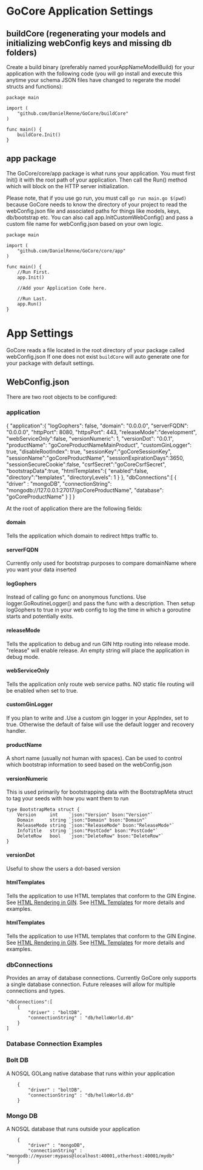 # GoCore Application Settings

## buildCore (regenerating your models and initializing webConfig keys and missing db folders)

Create a build binary (preferably named yourAppNameModelBuild) for your application with the following code (you will go install and execute this anytime your schema JSON files have changed to regerate the model structs and functions):

	package main

	import (
		"github.com/DanielRenne/GoCore/buildCore"
	)
	
	func main() {
		buildCore.Init()
	}



## app package

The GoCore/core/app package is what runs your application.  You must first Init() it with the root path of your application.  Then call the Run() method which will block on the HTTP server initialization.

Please note, that if you use go run, you must call `go run main.go $(pwd)` because GoCore needs to know the directory of your project to read the webConfig.json file and associated paths for things like models, keys, db/bootstrap etc.  You can also call app.InitCustomWebConfig() and pass a custom file name for webConfig.json based on your own logic.
	
	package main
	
	import (
		"github.com/DanielRenne/GoCore/core/app"
	)
	
	func main() {
		//Run First.
		app.Init()
	
		//Add your Application Code here.
	
		//Run Last.
		app.Run()
	}

# App Settings

GoCore reads a file located in the root directory of your package called webConfig.json  If one does not exist `buildCore` will auto generate one for your package with default settings.

## WebConfig.json

There are two root objects to be configured:

### application



{ 
	"application":{
		"logGophers": false,
		"domain": "0.0.0.0",
		"serverFQDN": "0.0.0.0",
		"httpPort": 8080,
		"httpsPort": 443,
		"releaseMode":"development",
		"webServiceOnly":false,
		"versionNumeric": 1,
		"versionDot": "0.0.1",
		"productName": "goCoreProductNameMainProduct",
		"customGinLogger": true,
		"disableRootIndex": true,
		"sessionKey":"goCoreSessionKey",
		"sessionName":"goCoreProductName",
		"sessionExpirationDays":3650,
		"sessionSecureCookie":false,
		"csrfSecret":"goCoreCsrfSecret",
		"bootstrapData":true, 
		"htmlTemplates":{
			"enabled":false,
			"directory":"templates",
			"directoryLevels": 1
		}
	},
	"dbConnections":[
		{
			"driver" : "mongoDB",
			"connectionString": "mongodb://127.0.0.1:27017/goCoreProductName",
			"database": "goCoreProductName"
		}
	]
}

At the root of application there are the following fields:

#### domain

Tells the application which domain to redirect https traffic to.

#### serverFQDN

Currently only used for bootstrap purposes to compare domainName where you want your data inserted

#### logGophers

Instead of calling go func on anonymous functions.  Use logger.GoRoutineLogger() and pass the func with a description.  Then setup logGophers to true in your web config to log the time in which a goroutine starts and potentially exits.

#### releaseMode

Tells the application to debug and run GIN http routing into release mode.  "release" will enable release.  An empty string will place the application in debug mode.

#### webServiceOnly

Tells the application only route web service paths.  NO static file routing will be enabled when set to true.

#### customGinLogger

If you plan to write and .Use a custom gin logger in your AppIndex, set to true.  Otherwise the default of false will use the default logger and recovery handler.

#### productName

A short name (usually not human with spaces).  Can be used to control which bootstrap information to seed based on the webConfig.json

#### versionNumeric

This is used primarily for bootstrapping data with the BootstrapMeta struct to tag your seeds with how you want them to run

```
type BootstrapMeta struct {
	Version     int    `json:"Version" bson:"Version"`
	Domain      string `json:"Domain" bson:"Domain"`
	ReleaseMode string `json:"ReleaseMode" bson:"ReleaseMode"`
	InfoTitle   string `json:"PostCode" bson:"PostCode"`
	DeleteRow   bool   `json:"DeleteRow" bson:"DeleteRow"`
}
```

#### versionDot

Useful to show the users a dot-based version

#### htmlTemplates

Tells the application to use HTML templates that conform to the GIN Engine.  See [HTML Rendering in GIN](https://github.com/gin-gonic/gin#html-rendering]).  See [HTML Templates](https://github.com/DanielRenne/GoCore/blob/master/doc/HTML_Templates.md) for more details and examples.

#### htmlTemplates

Tells the application to use HTML templates that conform to the GIN Engine.  See [HTML Rendering in GIN](https://github.com/gin-gonic/gin#html-rendering]).  See [HTML Templates](https://github.com/DanielRenne/GoCore/blob/master/doc/HTML_Templates.md) for more details and examples.


### dbConnections

Provides an array of database connections.  Currently GoCore only supports a single database connection.  Future releases will allow for multiple connections and types.

	"dbConnections":[
		{
			"driver" : "boltDB",
			"connectionString" : "db/helloWorld.db"
		}
	]
### Database Connection Examples

### Bolt DB

A NOSQL GOLang native database that runs within your application

		{
			"driver" : "boltDB",
			"connectionString" : "db/helloWorld.db"
		}

### Mongo DB

A NOSQL database that runs outside your application

		{
			"driver" : "mongoDB",
			"connectionString" : "mongodb://myuser:mypass@localhost:40001,otherhost:40001/mydb"
		}
